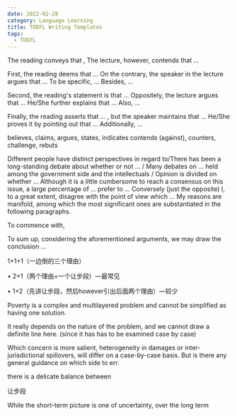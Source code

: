 ```yaml
---
date: 2022-02-28
category: Language Learning
title: TOEFL Writing Templates
tags:
  - TOEFL
---
```


The reading conveys that , The lecture, however, contends that ...

First, the reading deems that ... On the contrary, the speaker in the lecture argues that ... To be specific, ... Besides, ...

Second, the reading's statement is that ... Oppositely, the lecture argues that ... He/She further explains that ... Also, ...

Finally, the reading asserts that ... , but the speaker maintains that ... He/She proves it by pointing out that ... Additionally, ...

believes, claims, argues, states, indicates
contends (against), counters, challenge, rebuts




Different people have distinct perspectives in regard to/There has been a long-standing debate about whether or not ... / Many debates on ... held among the government side and the intellectuals / Opinion is divided on whether ... Although it is a little cumbersome to reach a consensus on this issue, a large percentage of ... prefer to ... Conversely (just the opposite) I, to a great extent, disagree with the point of view which ... My reasons are manifold, among which the most significant ones are substantiated in the following paragraphs.

To commence with, 


To sum up, considering the aforementioned arguments, we may draw the conclusion ...

1+1+1（一边倒的三个理由） 

• 2+1（两个理由+一个让步段）—最常见 

• 1+2（先讲让步段，然后however引出后面两个理由）—较少





Poverty is a complex and multilayered problem and cannot be simplified as having one solution.

It really depends on the nature of the problem, and we cannot draw a definite line here.
(since it has has to be examined case by case) 

Which concern is more salient, heterogeneity in damages or inter-jurisdictional spillovers, will differ on a case-by-case basis. But is there any general guidance on which side to err.

there is a delicate balance between

让步段

While the short-term picture is one of uncertainty, over the long term